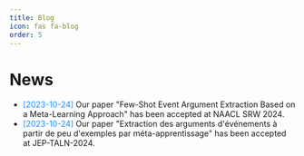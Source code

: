 ```yaml
---
title: Blog
icon: fas fa-blog
order: 5
---
```

<div class="news">
  <h1>News</h1>
  <ul>
    <li><span style="color: #1E90FF;">[2023-10-24]</span> Our paper "Few-Shot Event Argument Extraction Based on a Meta-Learning Approach" has been accepted at NAACL SRW 2024.</li>
    <li><span style="color: #1E90FF;">[2023-10-24]</span> Our paper "Extraction des arguments d'événements à partir de peu d'exemples par méta-apprentissage" has been accepted at JEP-TALN-2024.</li>
  </ul>
</div>
